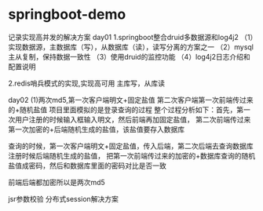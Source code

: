 # springboot-demo
记录实现高并发的解决方案
day01
1.springboot整合druid多数据源和log4j2
  （1）实现数据源，主数据库（写），从数据库（读），读写分离的方案之一
  （2）mysql主从复制，保持数据一致性
  （3）使用druid的监控功能
  （4）log4j2日志介绍和配置说明
  
2.redis哨兵模式的实现,实现高可用
	主库写，从库读
	
day02
(1)两次md5,第一次客户端明文+固定盐值
第二次客户端第一次前端传过来的+随机盐值
项目里面模拟的是登录查询的过程
整个过程分析如下：首先，第一次用户注册的时候输入框输入明文，然后前端再加固定盐值，
第二次前端传过来第一次加密的+后端随机生成的盐值，该盐值要存入数据库

查询的时候，第一次客户端明文+固定盐值，传入后端，第二次后端去查询数据库注册时候后端随机生成的盐值，
把第一次前端传过来的加密的+数据库查询的随机盐值成密码，然后和数据库里面的密码对比是否一致

前端后端都加密所以是两次md5

jsr参数校验
分布式session解决方案

 
